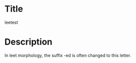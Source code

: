 # Title

leetest

# Description

In leet morphology, the suffix -ed is often changed to this letter.
